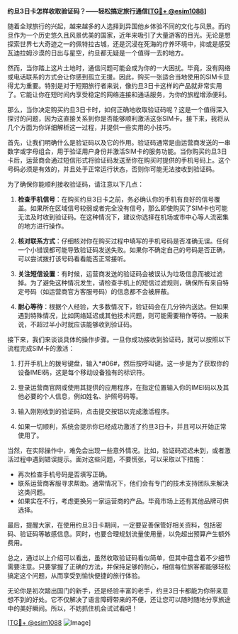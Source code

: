**约旦3日卡怎样收取验证码？——轻松搞定旅行通信[[TG💪+ @esim1088](https://t.me/s/esim1088)]**

随着全球旅行的兴起，越来越多的人选择到异国他乡体验不同的文化与风景。而约旦作为一个历史悠久且风景优美的国家，近年来吸引了大量游客的目光。无论是想探索世界七大奇迹之一的佩特拉古城，还是沉浸在死海的疗养环境中，抑或是感受瓦迪拉姆沙漠的日出与星空，约旦都无疑是一个值得一去的地方。

然而，当你踏上这片土地时，通信问题可能会成为你的一大困扰。毕竟，没有网络或电话联系的方式会让你感到孤立无援。因此，购买一张适合当地使用的SIM卡显得尤为重要。特别是对于短期旅行者来说，像约旦3日卡这样的产品就非常实用了。它能让你在短时间内享受稳定的网络连接和通话服务，为你的旅程增添便利。

那么，当你决定购买约旦3日卡时，如何正确地收取验证码呢？这是一个值得深入探讨的问题，因为这直接关系到你是否能够顺利激活这张SIM卡。接下来，我将从几个方面为你详细解析这一过程，并提供一些实用的小技巧。

首先，让我们明确什么是验证码以及它的作用。验证码通常是由运营商发送的一串数字或字母组合，用于验证用户身份并激活SIM卡的服务功能。当你购买约旦3日卡后，运营商会通过短信形式将验证码发送至你在购买时提供的手机号码上。这个号码必须是有效的，并且处于正常运行状态，否则你可能无法接收到验证码。

为了确保你能顺利接收验证码，请注意以下几点：

1. **检查手机信号**：在购买约旦3日卡之前，务必确认你的手机有良好的信号覆盖。如果所在区域信号较弱或者完全没有信号，那么即使购买了SIM卡也可能无法及时收到验证码。在这种情况下，建议你选择在机场或市中心等人流密集的地方进行操作。

2. **核对联系方式**：仔细核对你在购买过程中填写的手机号码是否准确无误。任何一个小错误都可能导致验证码发送失败。如果你不确定自己的号码是否正确，可以尝试拨打该号码看看能否正常接听。

3. **关注短信设置**：有时候，运营商发送的验证码会被误认为垃圾信息而被过滤掉。为了避免这种情况发生，请检查手机上的短信过滤规则，确保所有来自特定号码（如运营商官方客服号码）的信息都不会被屏蔽。

4. **耐心等待**：根据个人经验，大多数情况下，验证码会在几分钟内送达。但如果遇到特殊情况，比如网络延迟或其他技术问题，则可能需要稍作等待。一般来说，不超过半小时就应该能够收到验证码。

接下来，我们来谈谈具体的操作步骤。一旦你成功接收到验证码，就可以按照以下流程完成SIM卡的激活：

1. 打开手机上的拨号键盘，输入*#06#，然后按呼叫键。这一步是为了获取你的设备IMEI码，这是每个移动设备独有的标识符。

2. 登录运营商官网或使用其提供的应用程序，在指定位置输入你的IMEI码以及其他必要的个人信息，例如姓名、护照号码等。

3. 输入刚刚收到的验证码，点击提交按钮以完成激活程序。

4. 如果一切顺利，系统会提示你已经成功激活了约旦3日卡，并且可以开始正常使用了。

当然，在实际操作中，难免会出现一些意外情况。比如，验证码迟迟未到，或者激活过程中遇到错误提示。面对这些问题，不要慌张，可以采取以下措施：

- 再次检查手机号码是否填写正确。
- 联系运营商客服寻求帮助。通常情况下，他们会有专门的技术支持团队来解决这类问题。
- 如果实在不行，考虑更换另一家运营商的产品。毕竟市场上还有其他品牌可供选择。

最后，提醒大家，在使用约旦3日卡期间，一定要妥善保管好相关资料，包括密码、验证码等敏感信息。同时，也要合理规划流量使用量，以免超出预算产生额外费用。

总之，通过以上介绍可以看出，虽然收取验证码看似简单，但其中蕴含着不少细节需要注意。只要掌握了正确的方法，并保持足够的耐心，相信每位旅客都能够轻松搞定这个问题，从而享受到愉快便捷的旅行体验。

无论你是初次踏出国门的新手，还是经验丰富的老手，约旦3日卡都能为你带来意想不到的好处。它不仅解决了语言障碍带来的不便，还让您可以随时随地分享旅途中的美好瞬间。所以，不妨抓住机会试试看吧！

[[TG💪+ @esim1088](https://t.me/s/esim1088) ![Image](https://i.postimg.cc/4NQfJmqS/Snipaste-2025-05-13-00-14-12.png)]